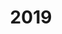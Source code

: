 ---
title: "2019"
textarea: >-
    Max-Planck Institut für die Physik des Lichts, Erlangen - Nachrüstung Fahrradstellflächen
    Bauherr: Max-Planck Gesellschaft
---    